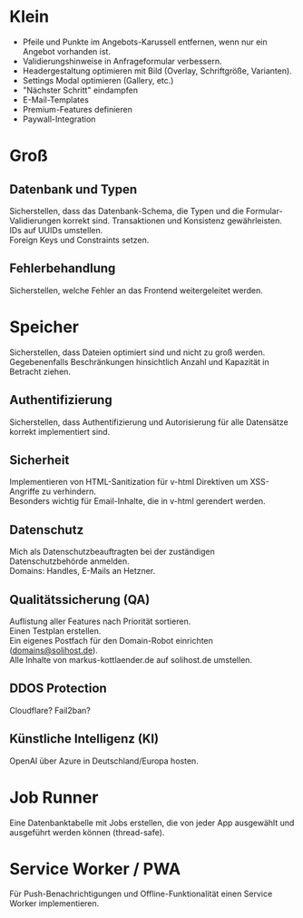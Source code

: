 # Klein

- Pfeile und Punkte im Angebots-Karussell entfernen, wenn nur ein Angebot vorhanden ist.
- Validierungshinweise in Anfrageformular verbessern.
- Headergestaltung optimieren mit Bild (Overlay, Schriftgröße, Varianten).
- Settings Modal optimieren (Gallery, etc.)
- "Nächster Schritt" eindampfen
- E-Mail-Templates
- Premium-Features definieren
- Paywall-Integration

# Groß

## Datenbank und Typen

Sicherstellen, dass das Datenbank-Schema, die Typen und die Formular-Validierungen korrekt sind.
Transaktionen und Konsistenz gewährleisten.
IDs auf UUIDs umstellen.  
Foreign Keys und Constraints setzen.

## Fehlerbehandlung

Sicherstellen, welche Fehler an das Frontend weitergeleitet werden.

# Speicher

Sicherstellen, dass Dateien optimiert sind und nicht zu groß werden.  
Gegebenenfalls Beschränkungen hinsichtlich Anzahl und Kapazität in Betracht ziehen.

## Authentifizierung

Sicherstellen, dass Authentifizierung und Autorisierung für alle Datensätze korrekt implementiert sind.

## Sicherheit

Implementieren von HTML-Sanitization für v-html Direktiven um XSS-Angriffe zu verhindern.  
Besonders wichtig für Email-Inhalte, die in v-html gerendert werden.

## Datenschutz

Mich als Datenschutzbeauftragten bei der zuständigen Datenschutzbehörde anmelden.  
Domains: Handles, E-Mails an Hetzner.

## Qualitätssicherung (QA)

Auflistung aller Features nach Priorität sortieren.  
Einen Testplan erstellen.  
Ein eigenes Postfach für den Domain-Robot einrichten (domains@solihost.de).  
Alle Inhalte von markus-kottlaender.de auf solihost.de umstellen.

## DDOS Protection

Cloudflare? Fail2ban?

## Künstliche Intelligenz (KI)

OpenAI über Azure in Deutschland/Europa hosten.

# Job Runner

Eine Datenbanktabelle mit Jobs erstellen, die von jeder App ausgewählt und ausgeführt werden können (thread-safe).

# Service Worker / PWA

Für Push-Benachrichtigungen und Offline-Funktionalität einen Service Worker implementieren.